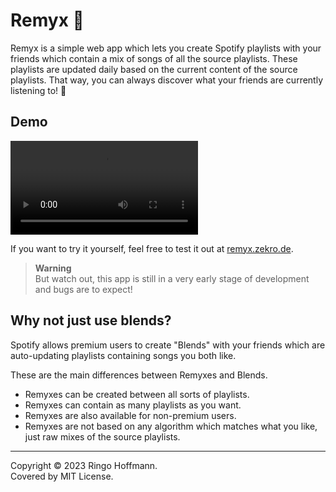 # Remyx 🎵

Remyx is a simple web app which lets you create Spotify playlists with your friends which contain a mix of songs of all the source playlists. These playlists are updated daily based on the current content of the source playlists. That way, you can always discover what your friends are currently listening to! 🎵

## Demo

<video src="https://user-images.githubusercontent.com/16734205/229344656-aee535e9-cf90-4628-aace-d94f7a42c9bf.mp4"></video>

If you want to try it yourself, feel free to test it out at [remyx.zekro.de](https://remyx.zekro.de).

> **Warning**  
> But watch out, this app is still in a very early stage of development and bugs are to expect!

## Why not just use blends?

Spotify allows premium users to create "Blends" with your friends which are auto-updating playlists containing songs you both like.

These are the main differences between Remyxes and Blends.
- Remyxes can be created between all sorts of playlists.
- Remyxes can contain as many playlists as you want.
- Remyxes are also available for non-premium users.
- Remyxes are not based on any algorithm which matches what you like, just raw mixes of the source playlists.

---

Copyright © 2023 Ringo Hoffmann.  
Covered by MIT License.